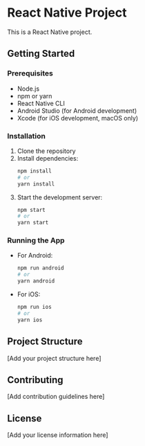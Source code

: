 # React Native Project

This is a React Native project.

## Getting Started

### Prerequisites

- Node.js
- npm or yarn
- React Native CLI
- Android Studio (for Android development)
- Xcode (for iOS development, macOS only)

### Installation

1. Clone the repository
2. Install dependencies:
   ```bash
   npm install
   # or
   yarn install
   ```
3. Start the development server:
   ```bash
   npm start
   # or
   yarn start
   ```

### Running the App

- For Android:
  ```bash
  npm run android
  # or
  yarn android
  ```
- For iOS:
  ```bash
  npm run ios
  # or
  yarn ios
  ```

## Project Structure

[Add your project structure here]

## Contributing

[Add contribution guidelines here]

## License

[Add your license information here]
